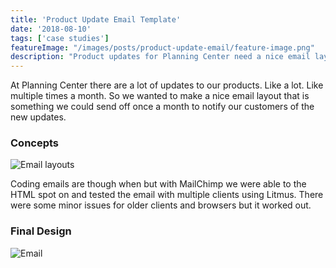 ```yaml
---
title: 'Product Update Email Template'
date: '2018-08-10'
tags: ['case studies']
featureImage: "/images/posts/product-update-email/feature-image.png"
description: "Product updates for Planning Center need a nice email layout."
---
```



At Planning Center there are a lot of updates to our products. Like a lot. Like multiple times a month. So we wanted to make a nice email layout that is something we could send off once a month to notify our customers of the new updates.

### Concepts
![Email layouts](/images/posts/product-update-email/email.png)

Coding emails are though when but with MailChimp we were able to the HTML spot on and tested the email with multiple clients using Litmus. There were some minor issues for older clients and browsers but it worked out.

### Final Design
![Email](/images/posts/product-update-email/email-template.png)

